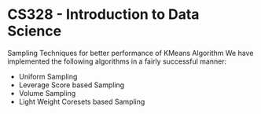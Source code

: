 # CS328 - Introduction to Data Science 
Sampling Techniques for better performance of KMeans Algorithm
We have implemented the following algorithms in a fairly successful manner:
* Uniform Sampling
* Leverage Score based Sampling
* Volume Sampling
* Light Weight Coresets based Sampling

